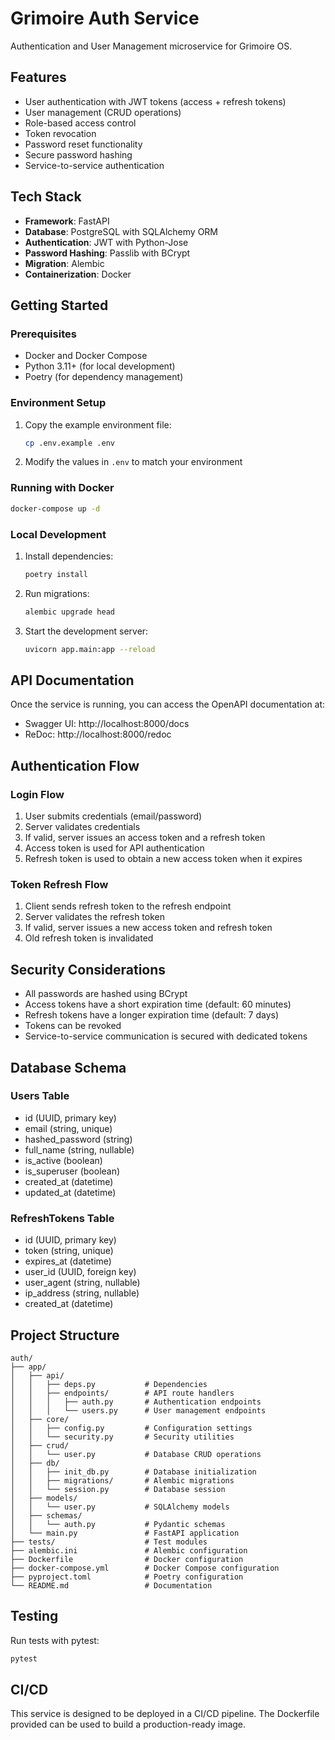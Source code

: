 # Grimoire Auth Service

Authentication and User Management microservice for Grimoire OS.

## Features

* User authentication with JWT tokens (access + refresh tokens)
* User management (CRUD operations)
* Role-based access control
* Token revocation
* Password reset functionality
* Secure password hashing
* Service-to-service authentication

## Tech Stack

* **Framework**: FastAPI
* **Database**: PostgreSQL with SQLAlchemy ORM
* **Authentication**: JWT with Python-Jose
* **Password Hashing**: Passlib with BCrypt
* **Migration**: Alembic
* **Containerization**: Docker

## Getting Started

### Prerequisites

* Docker and Docker Compose
* Python 3.11+ (for local development)
* Poetry (for dependency management)

### Environment Setup

1. Copy the example environment file:

   ```bash
   cp .env.example .env
   ```

2. Modify the values in `.env` to match your environment

### Running with Docker

```bash
docker-compose up -d
```

### Local Development

1. Install dependencies:

   ```bash
   poetry install
   ```

2. Run migrations:

   ```bash
   alembic upgrade head
   ```

3. Start the development server:
   ```bash
   uvicorn app.main:app --reload
   ```

## API Documentation

Once the service is running, you can access the OpenAPI documentation at:

* Swagger UI: http://localhost:8000/docs
* ReDoc: http://localhost:8000/redoc

## Authentication Flow

### Login Flow

1. User submits credentials (email/password)
2. Server validates credentials
3. If valid, server issues an access token and a refresh token
4. Access token is used for API authentication
5. Refresh token is used to obtain a new access token when it expires

### Token Refresh Flow

1. Client sends refresh token to the refresh endpoint
2. Server validates the refresh token
3. If valid, server issues a new access token and refresh token
4. Old refresh token is invalidated

## Security Considerations

* All passwords are hashed using BCrypt
* Access tokens have a short expiration time (default: 60 minutes)
* Refresh tokens have a longer expiration time (default: 7 days)
* Tokens can be revoked
* Service-to-service communication is secured with dedicated tokens

## Database Schema

### Users Table

* id (UUID, primary key)
* email (string, unique)
* hashed_password (string)
* full_name (string, nullable)
* is_active (boolean)
* is_superuser (boolean)
* created_at (datetime)
* updated_at (datetime)

### RefreshTokens Table

* id (UUID, primary key)
* token (string, unique)
* expires_at (datetime)
* user_id (UUID, foreign key)
* user_agent (string, nullable)
* ip_address (string, nullable)
* created_at (datetime)

## Project Structure

```
auth/
├── app/
│   ├── api/
│   │   ├── deps.py           # Dependencies
│   │   ├── endpoints/        # API route handlers
│   │   │   ├── auth.py       # Authentication endpoints
│   │   │   └── users.py      # User management endpoints
│   ├── core/
│   │   ├── config.py         # Configuration settings
│   │   └── security.py       # Security utilities
│   ├── crud/
│   │   └── user.py           # Database CRUD operations
│   ├── db/
│   │   ├── init_db.py        # Database initialization
│   │   ├── migrations/       # Alembic migrations
│   │   └── session.py        # Database session
│   ├── models/
│   │   └── user.py           # SQLAlchemy models
│   ├── schemas/
│   │   └── auth.py           # Pydantic schemas
│   └── main.py               # FastAPI application
├── tests/                    # Test modules
├── alembic.ini               # Alembic configuration
├── Dockerfile                # Docker configuration
├── docker-compose.yml        # Docker Compose configuration
├── pyproject.toml            # Poetry configuration
└── README.md                 # Documentation
```

## Testing

Run tests with pytest:

```bash
pytest
```

## CI/CD

This service is designed to be deployed in a CI/CD pipeline. The Dockerfile provided can be used to build a production-ready image.
